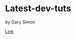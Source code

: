 # Latest-dev-tuts
by Gary Simon

[Link](https://www.youtube.com/playlist?list=PL0lNJEnwfVVPxODR0xh37s_SsSD4A-sJy)
